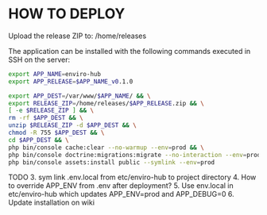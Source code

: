 # HOW TO DEPLOY

Upload the release ZIP to:
/home/releases

The application can be installed with the following commands executed in SSH on the server:

```` sh
export APP_NAME=enviro-hub
export APP_RELEASE=$APP_NAME_v0.1.0

export APP_DEST=/var/www/$APP_NAME/ && \
export RELEASE_ZIP=/home/releases/$APP_RELEASE.zip && \
[ -e $RELEASE_ZIP ] && \
rm -rf $APP_DEST && \
unzip $RELEASE_ZIP -d $APP_DEST && \
chmod -R 755 $APP_DEST && \
cd $APP_DEST && \
php bin/console cache:clear --no-warmup --env=prod && \
php bin/console doctrine:migrations:migrate --no-interaction --env=prod && \
php bin/console assets:install public --symlink --env=prod
````

TODO
3. sym link .env.local from etc/enviro-hub to project directory
4. How to override APP_ENV from .env after deployment?
   5. Use env.local in etc/enviro-hub which updates APP_ENV=prod and APP_DEBUG=0
6. Update installation on wiki
